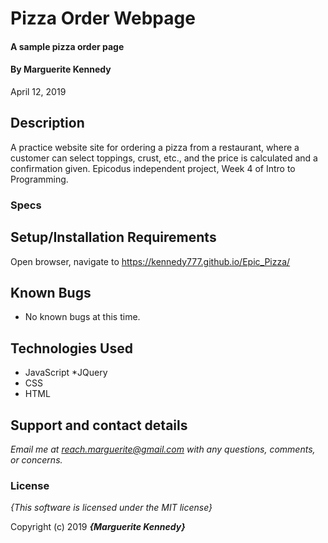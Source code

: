 # Pizza Order Webpage

#### A sample pizza order page

#### By **Marguerite Kennedy**
April 12, 2019

## Description

A practice website site for ordering a pizza from a restaurant, where a customer can select toppings, crust, etc., and the price is calculated and a confirmation given.
Epicodus independent project, Week 4 of Intro to Programming.

### Specs


## Setup/Installation Requirements

Open browser, navigate to https://kennedy777.github.io/Epic_Pizza/


## Known Bugs
* No known bugs at this time.  

## Technologies Used
  * JavaScript
  *JQuery
  * CSS
  * HTML

## Support and contact details

_Email me at reach.marguerite@gmail.com with any questions, comments, or concerns._

### License

*{This software is licensed under the MIT license}*

Copyright (c) 2019 **_{Marguerite Kennedy}_**
